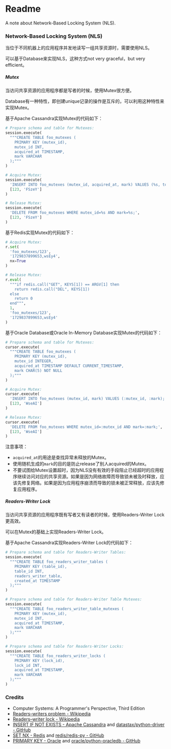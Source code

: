 # Readme
A note about Network-Based Locking System (NLS).

### Network-Based Locking System (NLS)

当位于不同机器上的应用程序并发地读写一组共享资源时，需要使用NLS。

可以基于Database来实现NLS，这种方式not very graceful，but very efficient。

##### Mutex

当访问共享资源的应用程序都是写者的时候，使用Mutex很方便。

Database有一种特性，即创建unique记录的操作是互斥的，可以利用这种特性来实现Mutex。

基于Apache Cassandra实现Mutex的代码如下：
```python
# Prepare schema and table for Mutexes:
session.execute(
  """CREATE TABLE foo_mutexes (
    PRIMARY KEY (mutex_id),
    mutex_id INT,
    acquired_at TIMESTAMP,
    mark VARCHAR
  );"""
)

# Acquire Mutex:
session.execute(
  'INSERT INTO foo_mutexes (mutex_id, acquired_at, mark) VALUES (%s, toTimestamp(now()), %s) IF NOT EXISTS;',
  [123, 'FSzeY']
)

# Release Mutex:
session.execute(
  'DELETE FROM foo_mutexes WHERE mutex_id=%s AND mark=%s;',
  [123, 'FSzeY']
)
```

基于Redis实现Mutex的代码如下：
```python
# Acquire Mutex:
r.set(
  'foo_mutexes/123',
  '1729837899653,wsEy4',
  nx=True
)

# Release Mutex:
r.eval(
  """if redis.call("GET", KEYS[1]) == ARGV[1] then
    return redis.call("DEL", KEYS[1])
  else
    return 0
  end""",
  1,
  'foo_mutexes/123',
  '1729837899653,wsEy4'
)
```

基于Oracle Database或Oracle In-Memory Database实现Mutex的代码如下：
```python
# Prepare schema and table for Mutexes:
cursor.execute(
  """CREATE TABLE foo_mutexes (
    PRIMARY KEY (mutex_id),
    mutex_id INTEGER,
    acquired_at TIMESTAMP DEFAULT CURRENT_TIMESTAMP,
    mark CHAR(5) NOT NULL
  );"""
)

# Acquire Mutex:
cursor.execute(
  'INSERT INTO foo_mutexes (mutex_id, mark) VALUES (:mutex_id, :mark);',
  [123, 'WseAI']
)

# Release Mutex:
cursor.execute(
  'DELETE FROM foo_mutexes WHERE mutex_id=:mutex_id AND mark=:mark;',
  [123, 'WseAI']
)
```

注意事项：
- `acquired_at`的用途是查找异常未释放的Mutex。
- 使用随机生成的`mark`的目的是防止release了别人acquired的Mutex。
- 不要试图给Mutex设置超时，因为NLS没有有效的手段阻止已经超时的应用程序继续访问对应的共享资源。如果是因为网络故障而导致锁未被及时释放，应该先修复网络。如果是因为应用程序崩溃而导致的锁未被正常释放，应该先修复应用程序。

##### Readers-Writer Lock

当访问共享资源的应用程序既有写者又有读者的时候，使用Readers-Writer Lock更高效。

可以在Mutex的基础上实现Readers-Writer Lock。

基于Apache Cassandra实现Readers-Writer Lock的代码如下：

```python
# Prepare schema and table for Readers-Writer Tables:
session.execute(
  """CREATE TABLE foo_readers_writer_tables (
    PRIMARY KEY (table_id),
    table_id INT,
    readers_writer_table,
    created_at TIMESTAMP
  );"""
)

# Prepare schema and table for Readers-Writer Table Mutexes:
session.execute(
  """CREATE TABLE foo_readers_writer_table_mutexes (
    PRIMARY KEY (mutex_id),
    mutex_id INT,
    acquired_at TIMESTAMP,
    mark VARCHAR
  );"""
)

# Prepare schema and table for Readers-Writer Locks:
session.execute(
  """CREATE TABLE foo_readers_writer_locks (
    PRIMARY KEY (lock_id),
    lock_id INT,
    acquired_at TIMESTAMP,
    mark VARCHAR
  );"""
)
```

### Credits
- Computer Systems: A Programmer's Perspective, Third Edition
- [Readers–writers problem - Wikipedia](https://en.wikipedia.org/wiki/Readers-writers_problem)
- [Readers–writer lock - Wikipedia](https://en.wikipedia.org/wiki/Readers–writer_lock)
- [INSERT IF NOT EXISTS - Apache Cassandra](https://cassandra.apache.org/doc/latest/cassandra/developing/cql/dml.html#insert-statement) and [datastax/python-driver - GitHub](https://github.com/datastax/python-driver)
- [SET NX - Redis](https://redis.io/docs/latest/commands/set/) and [redis/redis-py - GitHub](https://github.com/redis/redis-py)
- [PRIMARY KEY - Oracle](https://docs.oracle.com/en/database/oracle/oracle-database/23/sqlrf/constraint.html) and [oracle/python-oracledb - GitHub](https://github.com/oracle/python-oracledb/)
